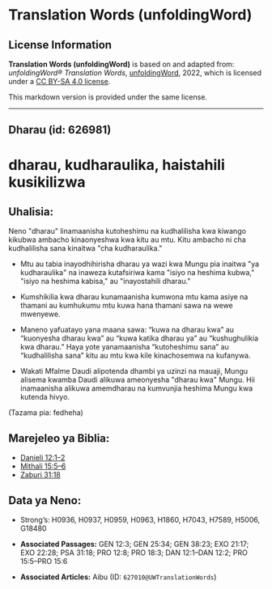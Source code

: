 # Translation Words (unfoldingWord)

## License Information

**Translation Words (unfoldingWord)** is based on and adapted from: _unfoldingWord® Translation Words_, [unfoldingWord](https://unfoldingword.org/utw), 2022, which is licensed under a [CC BY-SA 4.0 license](https://creativecommons.org/licenses/by-sa/4.0/legalcode.en).

This markdown version is provided under the same license.



--------------------------------

## Dharau (id: 626981)

dharau, kudharaulika, haistahili kusikilizwa
============================================

Uhalisia:
---------

Neno "dharau" linamaanisha kutoheshimu na kudhalilisha kwa kiwango kikubwa ambacho kinaonyeshwa kwa kitu au mtu. Kitu ambacho ni cha kudhalilisha sana kinaitwa "cha kudharaulika."

* Mtu au tabia inayodhihirisha dharau ya wazi kwa Mungu pia inaitwa "ya kudharaulika" na inaweza kutafsiriwa kama "isiyo na heshima kubwa," "isiyo na heshima kabisa," au "inayostahili dharau."
* Kumshikilia kwa dharau kunamaanisha kumwona mtu kama asiye na thamani au kumhukumu mtu kuwa hana thamani sawa na wewe mwenyewe.

* Maneno yafuatayo yana maana sawa: “kuwa na dharau kwa” au “kuonyesha dharau kwa” au “kuwa katika dharau ya” au “kushughulikia kwa dharau.” Haya yote yanamaanisha “kutoheshimu sana” au “kudhalilisha sana” kitu au mtu kwa kile kinachosemwa na kufanywa.
* Wakati Mfalme Daudi alipotenda dhambi ya uzinzi na mauaji, Mungu alisema kwamba Daudi alikuwa ameonyesha "dharau kwa" Mungu. Hii inamaanisha alikuwa amemdharau na kumvunjia heshima Mungu kwa kutenda hivyo.

(Tazama pia: fedheha)

Marejeleo ya Biblia:
--------------------

* [Danieli 12:1–2](https://ref.ly/Dan12:1-Dan12:2)
* [Mithali 15:5–6](https://ref.ly/Prov15:5-Prov15:6)
* [Zaburi 31:18](https://ref.ly/Ps31:18)

Data ya Neno:
-------------

* Strong’s: H0936, H0937, H0959, H0963, H1860, H7043, H7589, H5006, G18480

* **Associated Passages:** GEN 12:3; GEN 25:34; GEN 38:23; EXO 21:17; EXO 22:28; PSA 31:18; PRO 12:8; PRO 18:3; DAN 12:1–DAN 12:2; PRO 15:5–PRO 15:6
* **Associated Articles:** Aibu (ID: `627010@UWTranslationWords`)

